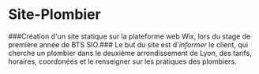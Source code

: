 # Site-Plombier
###Création d'un site statique sur la plateforme web Wix, lors du stage de première année de BTS SIO.###
Le but du site est d'*informer* le client, qui cherche un plombier dans le deuxième arrondissement de Lyon, des tarifs, horaires, coordonées et le renseigner sur les pratiques des plombiers.
